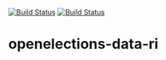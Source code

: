[![Build Status](https://github.com/openelections/openelections-data-ri/actions/workflows/data_tests.yml/badge.svg?branch=master)](https://github.com/openelections/openelections-data-ri/actions)
[![Build Status](https://github.com/openelections/openelections-data-ri/actions/workflows/format_tests.yml/badge.svg?branch=master)](https://github.com/openelections/openelections-data-ri/actions)

# openelections-data-ri
